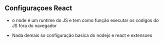 ## Configuraçoes React

- o node é um runtime do JS e tem como função executar os codigos do JS fora do navegador

- Nada demais so configuração basica do nodejs e react e extensoes
